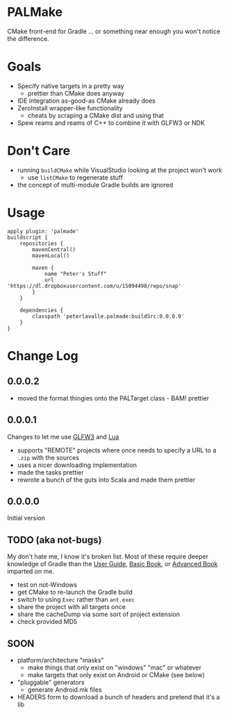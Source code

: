 # PALMake

CMake front-end for Gradle ... or something near enough you won't notice the difference.

# Goals

* Specify native targets in a pretty way
	* prettier than CMake does anyway
* IDE integration as-good-as CMake already does
* ZeroInstall wrapper-like functionality
	* cheats by scraping a CMake dist and using that
* Spew reams and reams of C++ to combine it with GLFW3 or NDK

# Don't Care

* running `buildCMake` while VisualStudio looking at the project won't work
	* use `listCMake` to regenerate stuff
* the concept of multi-module Gradle builds are ignored

# Usage
	apply plugin: 'palmade'
	buildscript {
		repositories {
			mavenCentral()
			mavenLocal()

			maven {
				name "Peter's Stuff"
				url 'https://dl.dropboxusercontent.com/u/15094498/repo/snap'
			}
		}

		dependencies {
			classpath 'peterlavalle.palmade:buildSrc:0.0.0.0'
		}
	}

# Change Log

## 0.0.0.2
* moved the format thingies onto the PALTarget class - BAM! prettier

## 0.0.0.1

Changes to let me use [GLFW3](http://www.glfw.org/) and [Lua](http://www.lua.org/)

* supports "REMOTE" projects where once needs to specify a URL to a `.zip` with the sources
* uses a nicer downloading implementation
* made the tasks prettier
* rewrote a bunch of the guts into Scala and made them prettier

## 0.0.0.0

Initial version

## TODO (aka not-bugs)

My don't hate me, I know it's broken list.
Most of these require deeper knowledge of Gradle than the [User Guide](http://www.gradle.org/docs/current/userguide/userguide), [Basic Book](http://www2.gradleware.com/l/68052/2015-01-13/6dm), or [Advanced Book](http://www2.gradleware.com/ebook) imparted on me.

* test on not-Windows
* get CMake to re-launch the Gradle build
* switch to using `Exec` rather than `ant.exec`
* share the project with all targets once
* share the cacheDump via some sort of project extension
* check provided MD5

## SOON

* platform/architecture "masks"
	* make things that only exist on "windows" "mac" or whatever
	* make targets that only exist on Android or CMake (see below)
* "pluggable" generators
	* generate Android.mk files
* HEADERS form to download a bunch of headers and pretend that it's a lib
